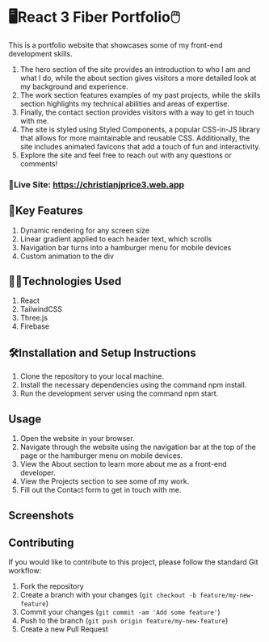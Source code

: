 # 🖥React 3 Fiber Portfolio🖱


This is a portfolio website that showcases some of my front-end development skills. 
1. The hero section of the site provides an introduction to who I am and what I do, while the about section gives visitors a more detailed look at my background and experience.
2. The work section features examples of my past projects, while the skills section highlights my technical abilities and areas of expertise.
3. Finally, the contact section provides visitors with a way to get in touch with me.
4. The site is styled using Styled Components, a popular CSS-in-JS library that allows for more maintainable and reusable CSS. Additionally, the site includes animated favicons that add a touch of fun and interactivity.
5. Explore the site and feel free to reach out with any questions or comments!

### 📡Live Site: https://christianjprice3.web.app

## 🔑Key Features

1. Dynamic rendering for any screen size
2. Linear gradient applied to each header text, which scrolls
3. Navigation bar turns into a hamburger menu for mobile devices
4. Custom animation to the div

## 👨‍💻Technologies Used

1. React
2. TailwindCSS
3. Three.js
4. Firebase

## 🛠Installation and Setup Instructions

1. Clone the repository to your local machine.
2. Install the necessary dependencies using the command npm install.
3. Run the development server using the command npm start.

## Usage

1. Open the website in your browser.
2. Navigate through the website using the navigation bar at the top of the page or the hamburger menu on mobile devices.
3. View the About section to learn more about me as a front-end developer.
4. View the Projects section to see some of my work.
5. Fill out the Contact form to get in touch with me.

## Screenshots


## Contributing

If you would like to contribute to this project, please follow the standard Git workflow:

1. Fork the repository
2. Create a branch with your changes (`git checkout -b feature/my-new-feature`)
3. Commit your changes (`git commit -am 'Add some feature'`)
4. Push to the branch (`git push origin feature/my-new-feature`)
5. Create a new Pull Request

